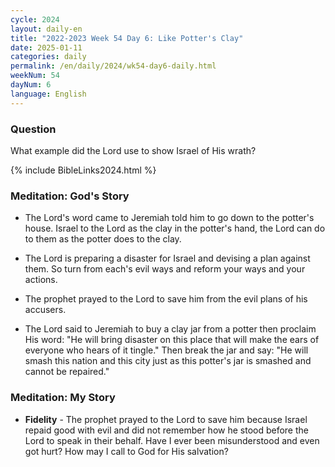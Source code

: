 ```yaml
---
cycle: 2024
layout: daily-en
title: "2022-2023 Week 54 Day 6: Like Potter's Clay"
date: 2025-01-11
categories: daily
permalink: /en/daily/2024/wk54-day6-daily.html
weekNum: 54
dayNum: 6
language: English
---
```


### Question     
What example did the Lord use to show Israel of His wrath?

{% include BibleLinks2024.html %} 

### Meditation: God's Story   
+ The Lord's word came to Jeremiah told him to go down to the potter's house. Israel to the Lord as the clay in the potter's hand, the Lord can do to them as the potter does to the clay. 

+ The Lord is preparing a disaster for Israel and devising a plan against them. So turn from each's evil ways and reform your ways and your actions. 

+ The prophet prayed to the Lord to save him from the evil plans of his accusers. 

+ The Lord said to Jeremiah to buy a clay jar from a potter then proclaim His word: "He will bring disaster on this place that will make the ears of everyone who hears of it tingle." Then break the jar and say: "He will smash this nation and this city just as this potter's jar is smashed and cannot be repaired." 

### Meditation: My Story   
+ **Fidelity** - The prophet prayed to the Lord to save him because Israel repaid good with evil and did not remember how he stood before the Lord to speak in their behalf. Have I ever been misunderstood and even got hurt? How may I call to God for His salvation? 
